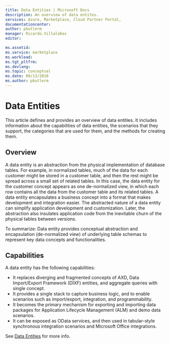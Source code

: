 ```yaml
---
title: Data Entities | Microsoft Docs
description: An overview of data entites.
services: Azure, Marketplace, Cloud Partner Portal, 
documentationcenter:
author: pbutlerm
manager: Ricardo.Villalobos  
editor:

ms.assetid: 
ms.service: marketplace
ms.workload: 
ms.tgt_pltfrm: 
ms.devlang: 
ms.topic: conceptual
ms.date: 09/13/2018
ms.author: pbutlerm
---
```


# Data Entities

This article defines and provides an overview of data entities. It includes information about the capabilities of data entities, the
scenarios that they support, the categories that are used for them, and the methods for creating them.

## Overview

A data entity is an abstraction from the physical implementation of
database tables. For example, in normalized tables, much of the data
for each customer might be stored in a customer table, and then the rest might be spread across a small set of related tables. In this case, the data entity for the customer concept appears as one de-normalized view, in which each row contains all the data from the customer table and its related tables. A data entity encapsulates a business concept into a format that makes development and integration easier. The abstracted nature of a data entity can simplify application development and customization. Later, the abstraction also insulates application code from the inevitable churn of the physical tables between versions.

To summarize: Data entity provides conceptual abstraction and encapsulation (de-normalized view) of underlying table schemas to represent key data concepts and functionalities.

## Capabilities

A data entity has the following capabilities:

- It replaces diverging and fragmented concepts of AXD, Data
    Import/Export Framework (DIXF) entities, and aggregate queries with
    single concept.
- It provides a single stack to capture business logic, and to enable
    scenarios such as import/export, integration, and programmability.
- It becomes the primary mechanism for exporting and importing data
    packages for Application Lifecycle Management (ALM) and demo data
    scenarios.
- It can be exposed as OData services, and then used in tabular-style
    synchronous integration scenarios and Microsoft Office integrations.

See [Data Entities](https://docs.microsoft.com/dynamics365/operations/dev-itpro/data-entities/data-entities) for more info.
